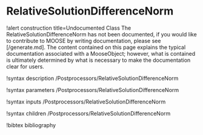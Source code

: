 <!-- MOOSE Documentation Stub: Remove this when content is added. -->

# RelativeSolutionDifferenceNorm

!alert construction title=Undocumented Class
The RelativeSolutionDifferenceNorm has not been documented, if you would like to contribute to MOOSE by
writing documentation, please see [/generate.md]. The content contained on this page explains
the typical documentation associated with a MooseObject; however, what is contained is ultimately
determined by what is necessary to make the documentation clear for users.

!syntax description /Postprocessors/RelativeSolutionDifferenceNorm

!syntax parameters /Postprocessors/RelativeSolutionDifferenceNorm

!syntax inputs /Postprocessors/RelativeSolutionDifferenceNorm

!syntax children /Postprocessors/RelativeSolutionDifferenceNorm

!bibtex bibliography
